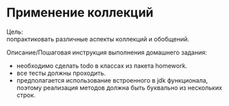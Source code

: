 # Применение коллекций

Цель:\
попрактиковать различные аспекты коллекций и обобщений.

Описание/Пошаговая инструкция выполнения домашнего задания:
- необходимо сделать todo в классах из пакета homework.
- все тесты должны проходить.
- предполагается использование встроенного в jdk функционала, поэтому реализация методов должна быть буквально из нескольких строк.